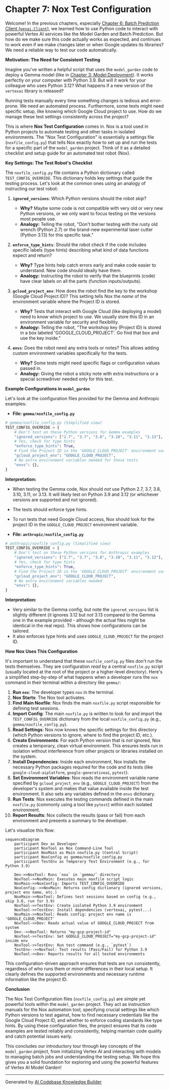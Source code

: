 # Chapter 7: Nox Test Configuration

Welcome! In the previous chapters, especially [Chapter 6: Batch Prediction Client (`genai.Client`)](06_batch_prediction_client__genai_client__.md), we learned how to use Python code to interact with powerful Vertex AI services like the Model Garden and Batch Prediction. But how do we make sure this code actually works as expected, and continues to work even if we make changes later or when Google updates its libraries? We need a reliable way to test our code automatically.

**Motivation: The Need for Consistent Testing**

Imagine you've written a helpful script that uses the `model_garden` code to deploy a Gemma model (like in [Chapter 3: Model Deployment](03_model_deployment_.md)). It works perfectly on your computer with Python 3.9. But will it work for your colleague who uses Python 3.12? What happens if a new version of the `vertexai` library is released?

Running tests manually every time something changes is tedious and error-prone. We need an automated process. Furthermore, some tests might need specific setup, like knowing which Google Cloud project to use. How do we manage these test settings consistently across the project?

This is where **Nox Test Configuration** comes in. Nox is a tool used in Python projects to automate testing and other tasks in isolated environments. The "Nox Test Configuration" is essentially a settings file (`noxfile_config.py`) that tells Nox exactly *how* to set up and run the tests for a specific part of the `model_garden` project. Think of it as a detailed checklist and setup guide for an automated test robot (Nox).

**Key Settings: The Test Robot's Checklist**

The `noxfile_config.py` file contains a Python dictionary called `TEST_CONFIG_OVERRIDE`. This dictionary holds key settings that guide the testing process. Let's look at the common ones using an analogy of instructing our test robot:

1.  **`ignored_versions`**: Which Python versions should the robot *skip*?
    *   **Why?** Maybe some code is not compatible with very old or very new Python versions, or we only want to focus testing on the versions most people use.
    *   **Analogy:** Telling the robot, "Don't bother testing with the rusty old wrench (Python 2.7) or the brand-new experimental laser cutter (Python 3.13) for this specific task."

2.  **`enforce_type_hints`**: Should the robot check if the code includes specific labels (type hints) describing what kind of data functions expect and return?
    *   **Why?** Type hints help catch errors early and make code easier to understand. New code should ideally have them.
    *   **Analogy:** Instructing the robot to verify that the blueprints (code) have clear labels on all the parts (function inputs/outputs).

3.  **`gcloud_project_env`**: How does the robot find the key to the workshop (Google Cloud Project ID)? This setting tells Nox the *name* of the environment variable where the Project ID is stored.
    *   **Why?** Tests that interact with Google Cloud (like deploying a model) need to know which project to use. We usually store this ID in an environment variable for security and flexibility.
    *   **Analogy:** Telling the robot, "The workshop key (Project ID) is stored in a box labeled 'GOOGLE\_CLOUD\_PROJECT'. Go find that box and use the key inside."

4.  **`envs`**: Does the robot need any extra tools or notes? This allows adding custom environment variables specifically for the tests.
    *   **Why?** Some tests might need specific flags or configuration values passed in.
    *   **Analogy:** Giving the robot a sticky note with extra instructions or a special screwdriver needed only for this test.

**Example Configurations in `model_garden`**

Let's look at the configuration files provided for the Gemma and Anthropic examples:

*   **File: `gemma/noxfile_config.py`**

```python
# gemma/noxfile_config.py (Simplified view)
TEST_CONFIG_OVERRIDE = {
    # Don't test on these Python versions for Gemma examples
    "ignored_versions": ["2.7", "3.7", "3.8", "3.10", "3.11", "3.13"],
    # Yes, check for type hints
    "enforce_type_hints": True,
    # Find the Project ID in the 'GOOGLE_CLOUD_PROJECT' environment variable
    "gcloud_project_env": "GOOGLE_CLOUD_PROJECT",
    # No extra environment variables needed for these tests
    "envs": {},
}
```

**Interpretation:**

*   When testing the Gemma code, Nox should *not* use Python 2.7, 3.7, 3.8, 3.10, 3.11, or 3.13. It will likely test on Python 3.9 and 3.12 (or whichever versions are supported and not ignored).
*   The tests should enforce type hints.
*   To run tests that need Google Cloud access, Nox should look for the project ID in the `GOOGLE_CLOUD_PROJECT` environment variable.

*   **File: `anthropic/noxfile_config.py`**

```python
# anthropic/noxfile_config.py (Simplified view)
TEST_CONFIG_OVERRIDE = {
    # Don't test on these Python versions for Anthropic examples
    "ignored_versions": ["2.7", "3.7", "3.8", "3.10", "3.11", "3.12"],
    # Yes, check for type hints
    "enforce_type_hints": True,
    # Find the Project ID in the 'GOOGLE_CLOUD_PROJECT' environment variable
    "gcloud_project_env": "GOOGLE_CLOUD_PROJECT",
    # No extra environment variables needed
    "envs": {},
}
```

**Interpretation:**

*   Very similar to the Gemma config, but note the `ignored_versions` list is slightly different (it ignores 3.12 but *not* 3.13 compared to the Gemma one in the example provided - although the actual files might be identical in the real repo). This shows how configurations can be tailored.
*   It also enforces type hints and uses `GOOGLE_CLOUD_PROJECT` for the project ID.

**How Nox Uses This Configuration**

It's important to understand that these `noxfile_config.py` files don't run the tests themselves. They are configuration *read* by a central `noxfile.py` script (usually located at the root of the project or a higher-level directory). Here's a simplified step-by-step of what happens when a developer runs the `nox` command in their terminal within a directory like `gemma/`:

1.  **Run `nox`**: The developer types `nox` in the terminal.
2.  **Nox Starts**: The Nox tool activates.
3.  **Find Main Noxfile**: Nox finds the main `noxfile.py` script responsible for defining test sessions.
4.  **Import Config**: The main `noxfile.py` is written to look for and import the `TEST_CONFIG_OVERRIDE` dictionary from the local `noxfile_config.py` (e.g., `gemma/noxfile_config.py`).
5.  **Read Settings**: Nox now knows the specific settings for this directory (which Python versions to ignore, where to find the project ID, etc.).
6.  **Create Environments**: For each Python version that is *not* ignored, Nox creates a temporary, clean virtual environment. This ensures tests run in isolation without interference from other projects or libraries installed on the system.
7.  **Install Dependencies**: Inside each environment, Nox installs the necessary Python packages required for the code and its tests (like `google-cloud-aiplatform`, `google-generativeai`, `pytest`).
8.  **Set Environment Variables**: Nox reads the environment variable name specified by `gcloud_project_env` (e.g., `GOOGLE_CLOUD_PROJECT`) from the developer's system and makes that value available inside the test environment. It also sets any variables defined in the `envs` dictionary.
9.  **Run Tests**: Nox executes the testing commands defined in the main `noxfile.py` (commonly using a tool like `pytest`) within each isolated environment.
10. **Report Results**: Nox collects the results (pass or fail) from each environment and presents a summary to the developer.

Let's visualize this flow:

```mermaid
sequenceDiagram
    participant Dev as Developer
    participant NoxTool as Nox Command-Line Tool
    participant NoxMain as Main noxfile.py (Central Script)
    participant NoxConfig as gemma/noxfile_config.py
    participant TestEnv as Temporary Test Environment (e.g., for Python 3.9)

    Dev->>NoxTool: Runs `nox` in `gemma/` directory
    NoxTool->>NoxMain: Executes main noxfile script logic
    NoxMain->>NoxConfig: Imports TEST_CONFIG_OVERRIDE
    NoxConfig-->>NoxMain: Returns config dictionary (ignored versions, project env name, etc.)
    NoxMain->>NoxTool: Defines test sessions based on config (e.g., skip 3.8, run for 3.9)
    NoxTool->>TestEnv: Create isolated Python 3.9 environment
    NoxTool->>TestEnv: Install dependencies (vertexai, pytest...)
    NoxMain->>NoxTool: Reads config: project env name is 'GOOGLE_CLOUD_PROJECT'
    NoxTool->>Dev: Reads actual value of GOOGLE_CLOUD_PROJECT from system
    Dev-->>NoxTool: Returns "my-gcp-project-id"
    NoxTool->>TestEnv: Set GOOGLE_CLOUD_PROJECT="my-gcp-project-id" inside env
    NoxTool->>TestEnv: Run test command (e.g., `pytest`)
    TestEnv-->>NoxTool: Test results (Pass/Fail) for Python 3.9
    NoxTool->>Dev: Reports results for all tested environments
```

This configuration-driven approach ensures that tests are run consistently, regardless of who runs them or minor differences in their local setup. It clearly defines the supported environments and necessary runtime information like the project ID.

**Conclusion**

The Nox Test Configuration files (`noxfile_config.py`) are simple yet powerful tools within the `model_garden` project. They act as instruction manuals for the Nox automation tool, specifying crucial settings like which Python versions to test against, how to find necessary credentials like the Google Cloud Project ID, and whether to enforce coding standards like type hints. By using these configuration files, the project ensures that its code examples are tested reliably and consistently, helping maintain code quality and catch potential issues early.

This concludes our introductory tour through key concepts of the `model_garden` project, from initializing Vertex AI and interacting with models to managing batch jobs and understanding the testing setup. We hope this gives you a solid foundation for exploring and using the powerful features of Vertex AI Model Garden!

---

Generated by [AI Codebase Knowledge Builder](https://github.com/The-Pocket/Tutorial-Codebase-Knowledge)